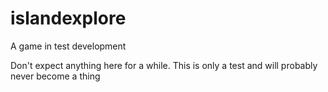 # islandexplore
A game in test development

Don't expect anything here for a while.
This is only a test and will probably never become a thing


